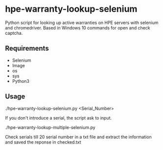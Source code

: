 # hpe-warranty-lookup-selenium
Python script for looking up active warranties on HPE servers with selenium and chromedriver. Based in Windows 10 commands for open and check captcha.

## Requirements
* Selenium
* Image
* os
* sys
* Python3

## Usage
./hpe-warranty-lookup-selenium.py <Serial_Number>

If you don't introduce a serial, the script ask to input.

./hpe-warranty-lookup-multiple-selenium.py

Check serials till 20 serial number in a txt file and extract the information and saved the reponse in checked.txt
